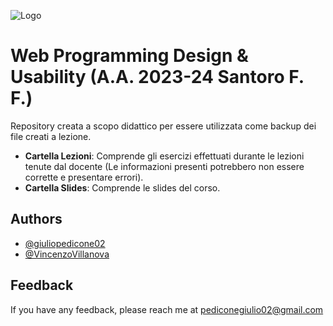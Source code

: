 ![Logo](https://images.squarespace-cdn.com/content/v1/60056c48dfad4a3649200fc0/1613294634908-3HTA3TR74HYYSNEIZSIJ/UniCT-Logo.jpg?format=1000w)


# Web Programming Design & Usability (A.A. 2023-24 Santoro F. F.)

Repository creata a scopo didattico per essere utilizzata come backup dei file creati a lezione.

* **Cartella Lezioni**: Comprende gli esercizi effettuati durante le lezioni tenute dal docente (Le informazioni presenti potrebbero non essere corrette e presentare errori).
* **Cartella Slides**: Comprende le slides del corso.

## Authors

- [@giuliopedicone02](https://www.github.com/giuliopedicone02)
- [@VincenzoVillanova](https://www.github.com/VincenzoVillanova)

## Feedback

If you have any feedback, please reach me at pediconegiulio02@gmail.com

